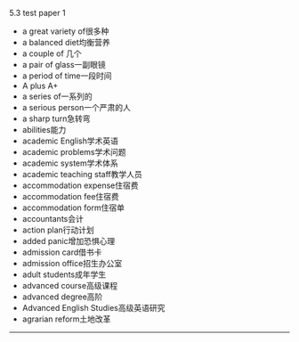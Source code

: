 5.3 test paper 1
- a great variety of很多种
- a balanced diet均衡营养
- a couple of 几个
- a pair of glass一副眼镜
- a period of time一段时间
- A plus A+
- a series of一系列的
- a serious person一个严肃的人
- a sharp turn急转弯
- abilities能力
- academic English学术英语
- academic problems学术问题
- academic system学术体系
- academic teaching staff教学人员
- accommodation expense住宿费
- accommodation fee住宿费
- accommodation form住宿单
- accountants会计
- action plan行动计划
- added panic增加恐惧心理
- admission card借书卡
- admission office招生办公室
- adult students成年学生
- advanced course高级课程
- advanced degree高阶
- Advanced English Studies高级英语研究
- agrarian reform土地改革
---
